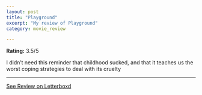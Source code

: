 ```yaml
---
layout: post
title: "Playground"
excerpt: "My review of Playground"
category: movie_review

---
```


**Rating:** 3.5/5

I didn’t need this reminder that childhood sucked, and that it teaches us the worst coping strategies to deal with its cruelty

<hr>

[See Review on Letterboxd](https://boxd.it/3vKQB9)
